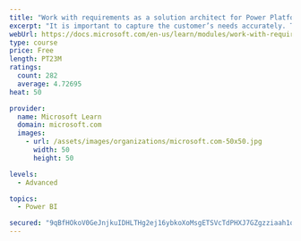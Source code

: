 ```yaml
---
title: "Work with requirements as a solution architect for Power Platform and Dynamics 365"
excerpt: "It is important to capture the customer’s needs accurately. This module explains how to capture requirements and identify functional and non-functional items."
webUrl: https://docs.microsoft.com/en-us/learn/modules/work-with-requirements/
type: course
price: Free
length: PT23M
ratings:
  count: 282
  average: 4.72695
heat: 50

provider:
  name: Microsoft Learn
  domain: microsoft.com
  images:
    - url: /assets/images/organizations/microsoft.com-50x50.jpg
      width: 50
      height: 50

levels:
  - Advanced

topics:
  - Power BI

secured: "9qBfHOkoV0GeJnjkuIDHLTHg2ej16ybkoXoMsgETSVcTdPHXJ7GZgzziaah1q4imNeCb4TRfdjCQ77s0hS85QdZSQgDN7+T7Qo7kybsp5oRKNxLKf+GT9gAZrqc6KImbT/MW5pK7kMkfqtP7FNjk/U/BjQ0VIirW+YkPsdVK5Czv0+JfQbcRzhZDB7+ukdCE8QZV5tb1izwR7IBNNrcwmef2d6C9nXdhLSyIH5qZLWrjTo6VM3o4OgKJTVfpzQwFpmlXzDOYPh+inMgDLAFhouKdKx3qOX/rgPSKeJdhJlWOrhObi/ggjgHs8gTs98ZBbENN0nkvJAFAtZYvOC7f5ZHMjc/nJWWrJZicxZ5uT3nJ4Zn1QJpwTPA8tsRIBVjxrVOthfDG3VyeOJI+oJozF/vZ+L6+3ZnpnVnSlwlSlj8=;p3I7h56BO2tEG/pvEQ7ewA=="
---
```


